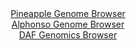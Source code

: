 <div id="Pineapple_Genome_Browser" align="center">
  <a href="https://igv.org/app/?sessionURL=blob:zZJda9swFIb_iyBlA8e27MRfUIaTJW2akXZN3awtxci27CixJVeS43yQ_z6tbOxmheZiY6AL6XCk876vngPYYC4IoyAAlg77OoRAA2LJ2jmq6hLPUIUFCHJUCqwBjnPMMU0xCA4gR0Ki6PaLurmUshaBYRBZdytEC6YLW0cV2jOKWqGnrDKGrCxRwjiSjAtjwNGGGaTYdFucoLrW1Wxb7xsZkshAZb1kVDCjxrSIW_Ve_KsUF5iyCsdVU0ryKiBWepTGTM_Rp3AxD9MUCzHFu0l2Hk4n4b09ih4vnOFjdH25iJzF2ZwUFMmG4_PV1bShjlh1rMF80utYY6i24.phl6_xdju8Tjv257PRtiYci3PoQs92nJ7lqngIzfD2f3KuFjnR_X5x6VV3q5kY0rsBHdgWv0hGq9Ht3PX.6NsDRw2ULG0UDSBdcjeApmabjta3nO6PLfQ00_RVOpwREDw9a0BylK5V.9MByF2tmAECvzSv.GiA8QxzEHR903Sh71v9ntszfR8etQNoePn3oh1Ht75rWqFlOXFOSqmAzmJBa6EjSvVNmuvF_sQs0WSyLhQ7TGSTZB.2HrzJyJSNi1njR2.kqQE1_PUDldX3aPon3L1HiC6TU2Fj7WzsmX2MxM3VsJfPo287OPp6n4XJw5vxnBZNzniFpOpXFXX8ydsGcYKoVIUNESQhJZG7hUqRtSCAlq2wBSkrmeIQ8CL5YGqmBvvmx9942sfn43c-">Pineapple Genome Browser</a>
</div>
<div id="Alphonso_Genome_Browser" align="center">
  <a href="https://igv.org/app/?sessionURL=blob:zZNda9swGIX_i6BlA8e2_FkbyshXG7fJRp25pi3FyLbsiNqSKyl225D_PrVs7KaD5mJjoAvpRdJ7ztGjHegxF4RREAJLh64OIdCA2LBhjdquwV9RiwUIK9QIrAGOK8wxLTAId6BCQqIkXqqTGyk7ERoGkd2oRbRmurB11KIXRtEg9IK1xpQ1DcoZR5JxYUw46plB6n404Bx1na5627prlEgiAzXdhlHBjA7TOhvUfdmvUlZjylqctdtGkjcBmdKjNJZ6hb6M0_W4KLAQl_g5Kk_Hl9H42p4nt.fe9Db5tkgTLz1ek5oiueX49MiaROxp6VQipkfWmWDfJ5sbP32Zxgu1vFkOR_bseP7UEY7FKfThie15rvcaD6ElfvqfnKtBDnTv0BWc2le9xFE.ja_nDvM9vKWijti7vi2w10DDiq2iARQb7ofQ1GzT01zLG71O4YlmmoFKhzMCwrt7DUiOige1_W4H5HOnmAECP27f8NEA4yXmIBwFpunDILBcx3fMIIB7bQe2vPl70Z4lceCb1tiyvKwijVRAl5mgndARpXpfVHr9cmCWK3qR.q0zOLF7dTGb9SeLNVlAmcYPyR.y1IBq_fZ8yuhHFP0T6j4iRJf5oaiNL_Pzi5YV6lddRWXgPzh1BeerAKOki94NyFZ2DwunYrxFUu1XFbX8yVuPOEFUqkJPBMlJQ.RzqnJkAwihZStsQcEapjgEvM4_mZqpQdf8_BtPe3.__wE-">Alphonso Genome Browser</a>
</div>


<div id="DAF_Genomics_Browser" align="center">
  <a href="https://igv.org/app/?sessionURL=blob:tZFra9swFIb_i2D95Jt8jQ1hmK5JS8rSNDjZUko4teVYq2W5khy3CfnvE17HYBfGoANJSJzL..o8R7QnQlLeoAS5Fg4sjJGBZMX7JbC2Jh.BEYmSEmpJDCRISQRpcoKSIypBKshur3VlpVQrE9suoDR3pOGM5tKSngWtKXmnKqJTTdcCBgfeQC.tnDOdrMCGuq14I7kNeU6kNB27Jc1u24M.vse2Q0uyZV2t6KC61Sa0scIqQbulTUGe_2LkPyjrRd.n62U61M_Iy1UxTmdX6cq7yDbT8HyTzS_XWbg.W9JdA6oTZLyMPx.6Tw_wFLj94RH4l_nNfAqjy1m8eOd9OLt4bqkgcowjPPLC0I99dDJQzfNOI0B5JXCCfSNyR4br..br1QtCPQPBKUru7g2kBOSPOv3uiNRLq0EhSZ66gZmBuCiIQIkZO06E49gN_Mh34hifjCPqRP3GJCfZbRw5buq6ofUATOuXtB7Gp4V.Db4Vxp866_2vmBid9PP9vtsUh.ns.nyhCfWryQKvoP8tpkC7_.O3Si4YKB369nyFArVWY6RRP6h4p_vTVw--">DAF Genomics Browser</a>
</div>
